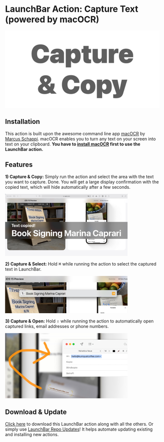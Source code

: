 # LaunchBar Action: Capture Text (powered by macOCR)

<img src="capturetext.gif" width="600"/> 



## Installation 
This action is built upon the awesome command line app [macOCR](https://github.com/schappim/macOCR#readme) by  [Marcus Schappi](https://twitter.com/schappi). macOCR enables you to turn any text on your screen into text on your clipboard. **You have to [install macOCR](https://github.com/schappim/macOCR#installation) first to use the LaunchBar action.** 

## Features
**1) Capture & Copy:** 
Simply run the action and select the area with the text you want to capture. Done. You will get a large display confirmation with the copied text, which will hide automatically after a few seconds. 

<img src="textcopied.jpg" width="400"/> 

**2) Capture & Select:**
Hold <kbd>⌘</kbd> while running the action to select the captured text in LaunchBar. 

<img src="selected.jpg" width="400"/> 

**3) Capture & Open:** 
Hold <kbd>⇧</kbd> while running the action to automatically open captured links, email addresses or phone numbers.

<img src="email.jpg" width="400"/> 


## Download & Update

[Click here](https://github.com/Ptujec/LaunchBar/archive/refs/heads/master.zip) to download this LaunchBar action along with all the others. Or simply use [LaunchBar Repo Updates](https://github.com/Ptujec/LaunchBar/tree/master/LB-Repo-Updates#launchbar-repo-updates-action)! It helps automate updating existing and installing new actions.
